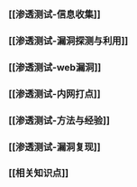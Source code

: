 
### [[渗透测试-信息收集]]

### [[渗透测试-漏洞探测与利用]]

### [[渗透测试-web漏洞]]

### [[渗透测试-内网打点]]

### [[渗透测试-方法与经验]]

### [[渗透测试-漏洞复现]]

### [[相关知识点]]